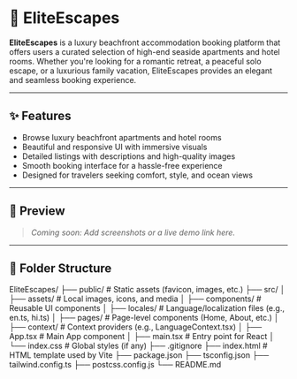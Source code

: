 # 🌊 EliteEscapes

**EliteEscapes** is a luxury beachfront accommodation booking platform that offers users a curated selection of high-end seaside apartments and hotel rooms. Whether you're looking for a romantic retreat, a peaceful solo escape, or a luxurious family vacation, EliteEscapes provides an elegant and seamless booking experience.

---

## ✨ Features

- Browse luxury beachfront apartments and hotel rooms
- Beautiful and responsive UI with immersive visuals
- Detailed listings with descriptions and high-quality images
- Smooth booking interface for a hassle-free experience
- Designed for travelers seeking comfort, style, and ocean views

---

## 📸 Preview

> _Coming soon: Add screenshots or a live demo link here._

---

## 📁 Folder Structure
EliteEscapes/
├── public/                  # Static assets (favicon, images, etc.)
├── src/
│   ├── assets/              # Local images, icons, and media
│   ├── components/          # Reusable UI components
│   ├── locales/             # Language/localization files (e.g., en.ts, hi.ts)
│   ├── pages/               # Page-level components (Home, About, etc.)
│   ├── context/             # Context providers (e.g., LanguageContext.tsx)
│   ├── App.tsx              # Main App component
│   ├── main.tsx             # Entry point for React
│   └── index.css            # Global styles (if any)
├── .gitignore
├── index.html               # HTML template used by Vite
├── package.json
├── tsconfig.json
├── tailwind.config.ts
├── postcss.config.js
└── README.md

